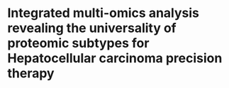 # Integrated multi-omics analysis revealing the universality of  proteomic subtypes for Hepatocellular carcinoma precision therapy
 
